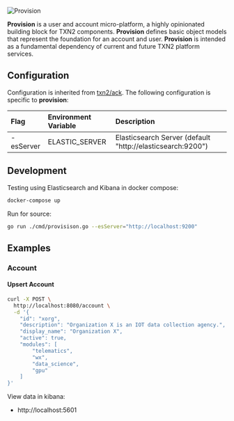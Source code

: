 ![Provision](https://raw.githubusercontent.com/txn2/provision/master/mast.jpg)

**Provision** is a user and account micro-platform, a highly opinionated building block for TXN2 components. **Provision** defines basic object models that represent the foundation for an account and user. **Provision** is intended as a fundamental dependency of current and future TXN2 platform services.

## Configuration

Configuration is inherited from [txn2/ack](https://github.com/txn2/ack#configuration). The
following configuration is specific to **provision**:

| Flag | Environment Variable | Description  |
|:-----|:---------------------|:-------------|
| -esServer     | ELASTIC_SERVER                     | Elasticsearch Server (default "http://elasticsearch:9200") |

## Development

Testing using Elasticsearch and Kibana in docker compose:
```bash
docker-compose up
```

Run for source:
```bash
go run ./cmd/provisison.go --esServer="http://localhost:9200"
```

## Examples

### Account

#### Upsert Account

```bash
curl -X POST \
  http://localhost:8080/account \
  -d '{
	"id": "xorg",
	"description": "Organization X is an IOT data collection agency.",
	"display_name": "Organization X",
	"active": true,
    "modules": [
        "telematics",
        "wx",
        "data_science",
        "gpu"
    ]
}'
```

View data in kibana:
- http://localhost:5601